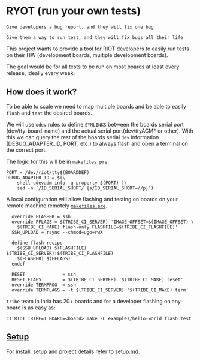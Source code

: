 # RYOT (run your own tests)

    Give developers a bug report, and they will fix one bug

    Give them a way to run test, and they will fix bugs all their life

This project wants to provide a tool for RIOT developers to easily run tests
on their HW (development boards, multiple development boards).

The goal would be for all tests to be run on most boards at least every release,
ideally every week.

## How does it work?

To be able to scale we need to map multiple boards and be able to easily
`flash` and `test` the desired boards.

We will use `udev` rules to define `SYMLINKS` between the boards serial port
(dev/tty-board-name) and the actual serial port(dev/ttyACM* or other).
With this we can query the rest of the boards serial `dev` information
(DEBUG_ADAPTER_ID, PORT, etc.) to always flash and open a terminal on the
correct port.

The logic for this will be in [`makefiles.pre`](template/conf/makefiles.pre).

```
PORT = /dev/riot/tty$(BOARDDEF)
DEBUG_ADAPTER_ID = $(\
    shell udevadm info -q property $(PORT) |\
    sed -n ’/ID_SERIAL_SHORT/ {s/ID_SERIAL_SHORT=//p}’)
```

A local configuration will allow flashing and testing on boards on your remote
machine remotely [`makefiles.pre`](local/ci-boards.mk.pre).

```
  override FLASHER = ssh
  override FFLAGS = $(TRIBE_CI_SERVER) 'IMAGE_OFFSET=$(IMAGE_OFFSET) \
    $(TRIBE_CI_MAKE) flash-only FLASHFILE=$(TRIBE_CI_FLASHFILE)'
  SSH_UPLOAD = rsync --chmod=ugo=rwX

  define flash-recipe
    $(SSH_UPLOAD) $(FLASHFILE) $(TRIBE_CI_SERVER):$(TRIBE_CI_FLASHFILE)
    $(FLASHER) $(FFLAGS)
  endef

  RESET              = ssh
  RESET_FLAGS        = $(TRIBE_CI_SERVER) '$(TRIBE_CI_MAKE) reset'
  override TERMPROG  = ssh
  override TERMFLAGS = -t $(TRIBE_CI_SERVER) '$(TRIBE_CI_MAKE) term'
```

`tribe` team in Inria has 20+ boards and for a developer flashing on any 
board is as easy as:

    CI_RIOT_TRIBE=1 BOARD=<board> make -C examples/hello-world flash test

## [Setup](setup.md)

For install, setup and project details refer to [setup.md](setup.md).